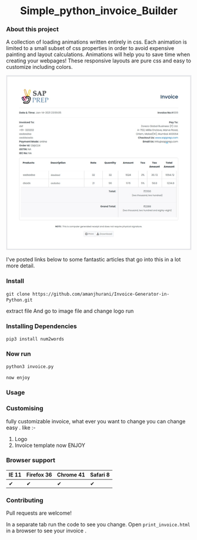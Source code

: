 <h1 align="center">Simple_python_invoice_Builder</h1>

### About this project

A collection of loading animations written entirely in css.
Each animation is limited to a small subset of css properties in order
to avoid expensive painting and layout calculations.
Animations will help you to save time when creating your webpages! 
These responsive layouts are pure css and easy to customize including colors.

<img src="Invoice_Screenshot.jpg" width="800" float="left"/>

I've posted links below to some fantastic articles that go into this
in a lot more detail.

### Install

```
git clone https://github.com/amanjhurani/Invoice-Generator-in-Python.git
```
extract file
And go to image file and change logo
run
### Installing Dependencies
```
pip3 install num2words
```
### Now run
```
python3 invoice.py
```
```
now enjoy
```

### Usage

### Customising

fully customizable invoice, what ever you want to change you can change easy .
like :-
1) Logo
2) Invoice template
now ENJOY


### Browser support


IE 11  | Firefox 36 | Chrome 41 | Safari 8
------ | ---------- | --------- | --------
| ✔ | ✔| ✔ | ✔     | ✔ | ✔    | ✔ | ✔

### Contributing

Pull requests are welcome!

In a separate tab run the code to see you change. Open `print_invoice.html`
in a browser to see your invoice .

